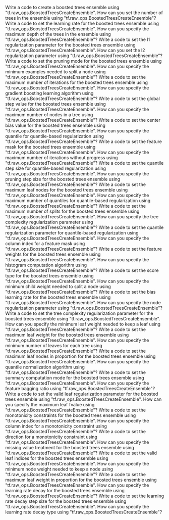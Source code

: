 Write a code to create a boosted trees ensemble using "tf.raw_ops.BoostedTreesCreateEnsemble".
How can you set the number of trees in the ensemble using "tf.raw_ops.BoostedTreesCreateEnsemble"?
Write a code to set the learning rate for the boosted trees ensemble using "tf.raw_ops.BoostedTreesCreateEnsemble".
How can you specify the maximum depth of the trees in the ensemble using "tf.raw_ops.BoostedTreesCreateEnsemble"?
Write a code to set the l1 regularization parameter for the boosted trees ensemble using "tf.raw_ops.BoostedTreesCreateEnsemble".
How can you set the l2 regularization parameter using "tf.raw_ops.BoostedTreesCreateEnsemble"?
Write a code to set the pruning mode for the boosted trees ensemble using "tf.raw_ops.BoostedTreesCreateEnsemble".
How can you specify the minimum examples needed to split a node using "tf.raw_ops.BoostedTreesCreateEnsemble"?
Write a code to set the maximum number of iterations for the boosted trees ensemble using "tf.raw_ops.BoostedTreesCreateEnsemble".
How can you specify the gradient boosting learning algorithm using "tf.raw_ops.BoostedTreesCreateEnsemble"?
Write a code to set the global step value for the boosted trees ensemble using "tf.raw_ops.BoostedTreesCreateEnsemble".
How can you specify the maximum number of nodes in a tree using "tf.raw_ops.BoostedTreesCreateEnsemble"?
Write a code to set the center bias value for the boosted trees ensemble using "tf.raw_ops.BoostedTreesCreateEnsemble".
How can you specify the quantile for quantile-based regularization using "tf.raw_ops.BoostedTreesCreateEnsemble"?
Write a code to set the feature mask for the boosted trees ensemble using "tf.raw_ops.BoostedTreesCreateEnsemble".
How can you specify the maximum number of iterations without progress using "tf.raw_ops.BoostedTreesCreateEnsemble"?
Write a code to set the quantile step size for quantile-based regularization using "tf.raw_ops.BoostedTreesCreateEnsemble".
How can you specify the pruning step size for the boosted trees ensemble using "tf.raw_ops.BoostedTreesCreateEnsemble"?
Write a code to set the maximum leaf nodes for the boosted trees ensemble using "tf.raw_ops.BoostedTreesCreateEnsemble".
How can you specify the maximum number of quantiles for quantile-based regularization using "tf.raw_ops.BoostedTreesCreateEnsemble"?
Write a code to set the maximum number of splits for the boosted trees ensemble using "tf.raw_ops.BoostedTreesCreateEnsemble".
How can you specify the tree complexity regularization parameter using "tf.raw_ops.BoostedTreesCreateEnsemble"?
Write a code to set the quantile regularization parameter for quantile-based regularization using "tf.raw_ops.BoostedTreesCreateEnsemble".
How can you specify the column index for a feature mask using "tf.raw_ops.BoostedTreesCreateEnsemble"?
Write a code to set the feature weights for the boosted trees ensemble using "tf.raw_ops.BoostedTreesCreateEnsemble".
How can you specify the histogram computation algorithm using "tf.raw_ops.BoostedTreesCreateEnsemble"?
Write a code to set the score type for the boosted trees ensemble using "tf.raw_ops.BoostedTreesCreateEnsemble".
How can you specify the minimum child weight needed to split a node using "tf.raw_ops.BoostedTreesCreateEnsemble"?
Write a code to set the bias learning rate for the boosted trees ensemble using "tf.raw_ops.BoostedTreesCreateEnsemble".
How can you specify the node regularization parameter using "tf.raw_ops.BoostedTreesCreateEnsemble"?
Write a code to set the tree complexity regularization parameter for the boosted trees ensemble using "tf.raw_ops.BoostedTreesCreateEnsemble".
How can you specify the minimum leaf weight needed to keep a leaf using "tf.raw_ops.BoostedTreesCreateEnsemble"?
Write a code to set the maximum leaf weight for the boosted trees ensemble using "tf.raw_ops.BoostedTreesCreateEnsemble".
How can you specify the minimum number of leaves for each tree using "tf.raw_ops.BoostedTreesCreateEnsemble"?
Write a code to set the maximum leaf nodes in proportion for the boosted trees ensemble using "tf.raw_ops.BoostedTreesCreateEnsemble".
How can you specify the quantile normalization algorithm using "tf.raw_ops.BoostedTreesCreateEnsemble"?
Write a code to set the summary computation mode for the boosted trees ensemble using "tf.raw_ops.BoostedTreesCreateEnsemble".
How can you specify the feature bagging ratio using "tf.raw_ops.BoostedTreesCreateEnsemble"?
Write a code to set the valid leaf regularization parameter for the boosted trees ensemble using "tf.raw_ops.BoostedTreesCreateEnsemble".
How can you specify the maximum leaf fvalue using "tf.raw_ops.BoostedTreesCreateEnsemble"?
Write a code to set the monotonicity constraints for the boosted trees ensemble using "tf.raw_ops.BoostedTreesCreateEnsemble".
How can you specify the column index for a monotonicity constraint using "tf.raw_ops.BoostedTreesCreateEnsemble"?
Write a code to set the direction for a monotonicity constraint using "tf.raw_ops.BoostedTreesCreateEnsemble".
How can you specify the missing value treatment for the boosted trees ensemble using "tf.raw_ops.BoostedTreesCreateEnsemble"?
Write a code to set the valid leaf indices for the boosted trees ensemble using "tf.raw_ops.BoostedTreesCreateEnsemble".
How can you specify the minimum node weight needed to keep a node using "tf.raw_ops.BoostedTreesCreateEnsemble"?
Write a code to set the maximum leaf weight in proportion for the boosted trees ensemble using "tf.raw_ops.BoostedTreesCreateEnsemble".
How can you specify the learning rate decay for the boosted trees ensemble using "tf.raw_ops.BoostedTreesCreateEnsemble"?
Write a code to set the learning rate decay step size for the boosted trees ensemble using "tf.raw_ops.BoostedTreesCreateEnsemble".
How can you specify the learning rate decay type using "tf.raw_ops.BoostedTreesCreateEnsemble"?